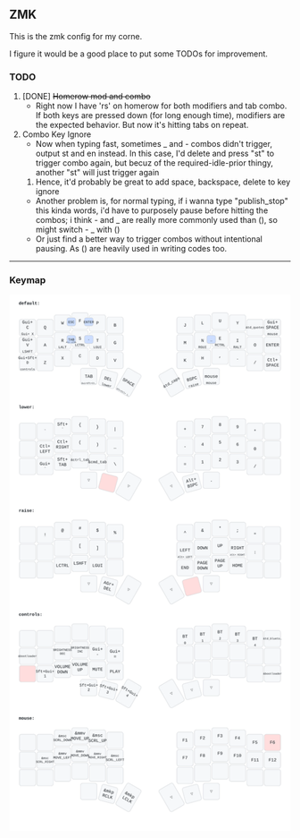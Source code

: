 ## ZMK
This is the zmk config for my corne.  

I figure it would be a good place to put some TODOs for improvement.  

### TODO
1. [DONE] ~~Homerow mod and combo~~
   - Right now I have 'rs' on homerow for both modifiers and tab combo. If both keys are pressed down (for long enough time), modifiers are the expected behavior. But now it's hitting tabs on repeat.  
2. Combo Key Ignore
   - Now when typing fast, sometimes _ and - combos didn't trigger, output st and en instead. In this case, I'd delete and press "st" to trigger combo again, but becuz of the required-idle-prior thingy, another "st" will just trigger again
   1. Hence, it'd probably be great to add space, backspace, delete to key ignore
   - Another problem is, for normal typing, if i wanna type "publish_stop" this kinda words, i'd have to purposely pause before hitting the combos; i think - and _ are really more commonly used than (), so might switch - _ with ()
   - Or just find a better way to trigger combos without intentional pausing. As () are heavily used in writing codes too.
  


----  

### Keymap
![Corne Keymap](./keymap-drawer/corne.svg)
